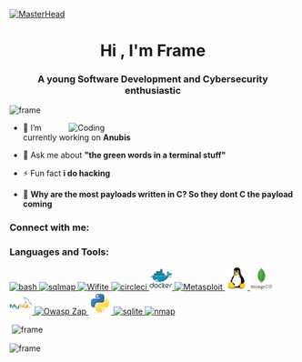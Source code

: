 [![MasterHead](https://camo.githubusercontent.com/ba9f3bd30647e352a3f5e1e45eb45c6ec7bad6155cd16aaedf4a426738da0ca5/68747470733a2f2f696e646f616e616c79746963612e636f6d2f7374617469632f696d616765732f62616e6e6572722e676966)](https://rishavchanda.io)
<h1 align="center">Hi , I'm Frame</h1>
<h3 align="center">A young Software Development and Cybersecurity enthusiastic</h3>

<p align="left"> <img src="https://komarev.com/ghpvc/?username=frame&label=Profile%20views&color=0e75b6&style=flat" alt="frame" /> </p>
<img align="right" alt="Coding" width="400" src="https://cdn.dribbble.com/users/330915/screenshots/3587000/10_coding_dribbble.gif">

- 🔭 I’m currently working on **Anubis**

- 💬 Ask me about **"the green words in a terminal stuff"**

- ⚡ Fun fact **i do hacking**

- 🌇 **Why are the most payloads written in C? So they dont C the payload coming**

<h3 align="left">Connect with me:</h3>
<p align="left">
</p>

<h3 align="left">Languages and Tools:</h3>
<p align="left"> <a href="https://www.gnu.org/software/bash/" target="_blank" rel="noreferrer"> <img src="https://www.vectorlogo.zone/logos/gnu_bash/gnu_bash-icon.svg" alt="bash" width="40" height="40"/> </a> <a href="https://sqlmap.org" target="_blank" rel="noreferrer"> <img src="https://www.kali.org/tools/sqlmap/images/sqlmap-logo.svg" alt="sqlmap" width="40" height="40"/>
 </a> <a href="https://github.com/kimocoder/wifite2" target="_blank" rel="noreferrer"> <img src="https://gitlab.com/uploads/-/system/project/avatar/11904401/kali-wifite.png" alt="Wifite" width="40" height="40"/> </a> <a href="https://circleci.com" target="_blank" rel="noreferrer"> <img src="https://www.vectorlogo.zone/logos/circleci/circleci-icon.svg" alt="circleci" width="40" height="40"/> </a> <a href="https://www.docker.com/" target="_blank" rel="noreferrer"> <img src="https://raw.githubusercontent.com/devicons/devicon/master/icons/docker/docker-original-wordmark.svg" alt="docker" width="40" height="40"/> </a> <a href="https://metasploit.com" target="_blank" rel="noreferrer"> <img src="https://ludovic-cyber-sec.web.app/static/d1a95d65ad0d03eeb52c7277b829cff6/b95f4/hero.png" alt="Metasploit" width="40" height="40"/> </a> <a href="https://www.linux.org/" target="_blank" rel="noreferrer"> <img src="https://raw.githubusercontent.com/devicons/devicon/master/icons/linux/linux-original.svg" alt="linux" width="40" height="40"/> </a> <a href="https://www.mongodb.com/" target="_blank" rel="noreferrer"> <img src="https://raw.githubusercontent.com/devicons/devicon/master/icons/mongodb/mongodb-original-wordmark.svg" alt="mongodb" width="40" height="40"/> </a> <a href="https://www.mysql.com/" target="_blank" rel="noreferrer"> <img src="https://raw.githubusercontent.com/devicons/devicon/master/icons/mysql/mysql-original-wordmark.svg" alt="mysql" width="40" height="40"/> </a> <a href="https://www.zaproxy.org" target="_blank" rel="noreferrer"> <img src="https://gitlab.com/uploads/-/system/project/avatar/11904434/kali-zaproxy.png" alt="Owasp Zap" width="40" height="40"/> </a> <a href="https://www.python.org" target="_blank" rel="noreferrer"> <img src="https://raw.githubusercontent.com/devicons/devicon/master/icons/python/python-original.svg" alt="python" width="40" height="40"/> </a> <a href="https://www.sqlite.org/" target="_blank" rel="noreferrer"> <img src="https://www.vectorlogo.zone/logos/sqlite/sqlite-icon.svg" alt="sqlite" width="40" height="40"/> </a> <a href="https://nmap.org" target="_blank" rel="noreferrer"> <img src="https://nmap.org/images/nmap-logo-256x256.png" alt="nmap" width="40" height="40"/> </a> </p>

<!--p><img align="left" src="https://github-readme-stats.vercel.app/api/top-langs?username=FrameRoot&show_icons=true&locale=en&layout=compact" alt="frame" /></p-->

<p>&nbsp;<img align="center" src="https://github-readme-stats.vercel.app/api?username=FrameRoot&show_icons=true&locale=en" alt="frame" /></p>

<p><img align="center" src="https://github-readme-streak-stats.herokuapp.com/?user=FrameRoot&" alt="frame" /></p>
